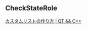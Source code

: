 ## CheckStateRole

[カスタムリストの作り方 | QT && C++](http://qt-log.open-memo.net/sub/list_view__custom_list.html)

